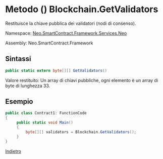 # Metodo () Blockchain.GetValidators 

Restituisce la chiave pubblica dei validatori (nodi di consenso).

Namespace: [Neo.SmartContract.Framework.Services.Neo](../../neo.md)

Assembly: Neo.SmartContract.Framework

## Sintassi

```c#
public static extern byte[][] GetValidators()
```

Valore restituito: Un array di chiavi pubbliche, ogni elemento è un array di byte di lunghezza 33.

## Esempio

```c#
public class Contract1: FunctionCode
{
     public static void Main()
     {
         byte[][] validators = Blockchain.GetValidators();
     }
}
```



[Indietro](../Blockchain.md)
